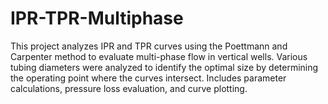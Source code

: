 # IPR-TPR-Multiphase
This project analyzes IPR and TPR curves using the Poettmann and Carpenter method to evaluate multi-phase flow in vertical wells. Various tubing diameters were analyzed to identify the optimal size by determining the operating point where the curves intersect. Includes parameter calculations, pressure loss evaluation, and curve plotting.
